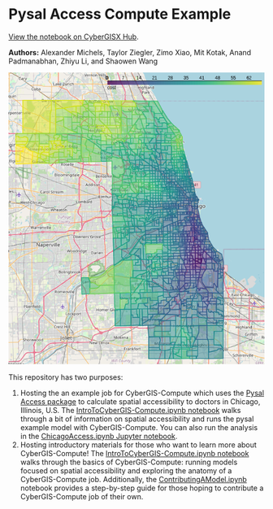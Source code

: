 # Pysal Access Compute Example

[View the notebook on CyberGISX Hub](https://cybergisxhub.cigi.illinois.edu/notebook/pysal-access-compute-example/).

**Authors:** Alexander Michels, Taylor Ziegler, Zimo Xiao, Mit Kotak, Anand Padmanabhan, Zhiyu Li, and Shaowen Wang

![Map of Chicago showing travel-cost](img/Chicago.png)

This repository has two purposes:

1. Hosting the an example job for CyberGIS-Compute which uses the [Pysal Access package](https://pysal.org/access/index.html) to calculate spatial accessibility to doctors in Chicago, Illinois, U.S. The [IntroToCyberGIS-Compute.ipynb notebook](IntroToCyberGIS-Compute.ipynb) walks through a bit of information on spatial accessibility and runs the pysal example model with CyberGIS-Compute. You can also run the analysis in the [ChicagoAccess.ipynb Jupyter notebook](ChicagoAccess.ipynb).
2. Hosting introductory materials for those who want to learn more about CyberGIS-Compute! The [IntroToCyberGIS-Compute.ipynb notebook](IntroToCyberGIS-Compute.ipynb) walks through the basics of CyberGIS-Compute: running models focused on spatial accessibility and exploring the anatomy of a CyberGIS-Compute job. Additionally, the [ContributingAModel.ipynb](ContributingAModel.ipynb) notebook provides a step-by-step guide for those hoping to contribute a CyberGIS-Compute job of their own.

